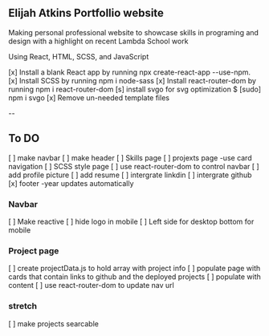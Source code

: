 ## Elijah Atkins Portfollio website
Making personal professional website to showcase skills
in programing and design with a highlight on recent 
Lambda School work

Using React, HTML, SCSS, and JavaScript

[x] Install a blank React app by running npx create-react-app <app-name> --use-npm.
[x] Install SCSS by running npm i node-sass
[x] Install react-router-dom by running npm i react-router-dom
[s] install svgo for svg optimization $ [sudo] npm i svgo
[x] Remove un-needed template files

--
## To DO

[ ] make navbar
[ ] make header 
[ ] Skills page
[ ] projexts page -use card navigation
[ ] SCSS style page
[ ] use react-router-dom to control navbar
[ ] add profile picture
[ ] add resume 
[ ] intergrate linkdin
[ ] intergrate github
[x] footer -year updates automatically

### Navbar

[ ] Make reactive
[ ] hide logo in mobile
[ ] Left side for desktop bottom for mobile

### Project page

[ ] create projectData.js to hold array with project info
[ ] populate page with cards that contain links to github and the deployed projects
[ ] populate with content
[ ] use react-router-dom to update nav url













### stretch

[ ] make projects searcable



